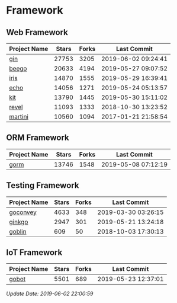 # Framework

## Web Framework

| Project Name | Stars | Forks | Last Commit |
| ------------ | ----- | ----- | ----------- |
| [gin](https://github.com/gin-gonic/gin) | 27753 | 3205 | 2019-06-02 09:24:41 |
| [beego](https://github.com/astaxie/beego) | 20633 | 4194 | 2019-05-27 09:07:52 |
| [iris](https://github.com/kataras/iris) | 14870 | 1555 | 2019-05-29 16:39:41 |
| [echo](https://github.com/labstack/echo) | 14056 | 1271 | 2019-05-24 05:13:57 |
| [kit](https://github.com/go-kit/kit) | 13790 | 1445 | 2019-05-30 15:11:02 |
| [revel](https://github.com/revel/revel) | 11093 | 1333 | 2018-10-30 13:23:52 |
| [martini](https://github.com/go-martini/martini) | 10560 | 1094 | 2017-01-21 21:58:54 |

## ORM Framework

| Project Name | Stars | Forks | Last Commit |
| ------------ | ----- | ----- | ----------- |
| [gorm](https://github.com/jinzhu/gorm) | 13746 | 1548 | 2019-05-08 07:12:19 |

## Testing Framework

| Project Name | Stars | Forks | Last Commit |
| ------------ | ----- | ----- | ----------- |
| [goconvey](https://github.com/smartystreets/goconvey) | 4633 | 348 | 2019-03-30 03:26:15 |
| [ginkgo](https://github.com/onsi/ginkgo) | 2947 | 301 | 2019-05-21 13:24:18 |
| [goblin](https://github.com/franela/goblin) | 609 | 50 | 2018-10-03 17:30:13 |

## IoT Framework

| Project Name | Stars | Forks | Last Commit |
| ------------ | ----- | ----- | ----------- |
| [gobot](https://github.com/hybridgroup/gobot) | 5501 | 689 | 2019-05-23 12:37:01 |

*Update Date: 2019-06-02 22:00:59*